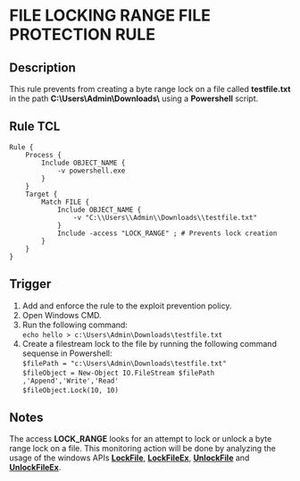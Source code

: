 # FILE LOCKING RANGE FILE PROTECTION RULE

## Description
This rule prevents from creating a byte range lock on a file called **testfile.txt** in the path **C:\\Users\\Admin\\Downloads\\** using a **Powershell** script.

## Rule TCL
```
Rule {
    Process {
        Include OBJECT_NAME {
            -v powershell.exe
        }
    }
    Target {
        Match FILE {
            Include OBJECT_NAME {
                -v "C:\\Users\\Admin\\Downloads\\testfile.txt"
            }
            Include -access "LOCK_RANGE" ; # Prevents lock creation
        }
    }
}
```

## Trigger
1. Add and enforce the rule to the exploit prevention policy.
1. Open Windows CMD.
1. Run the following command:<br>
`echo hello > c:\Users\Admin\Downloads\testfile.txt`
1. Create a filestream lock to the file by running the following command sequense in Powershell:<br>
`$filePath = "c:\Users\Admin\Downloads\testfile.txt"`<br>
`$fileObject = New-Object IO.FileStream $filePath ,'Append','Write','Read'`<br>
`$fileObject.Lock(10, 10)`

## Notes
The access **LOCK_RANGE** looks for an attempt to lock or unlock a byte range lock on a file. This monitoring action will be done by analyzing the usage of the windows APIs [**LockFile**](https://docs.microsoft.com/es-es/windows/desktop/api/fileapi/nf-fileapi-lockfile), [**LockFileEx**](https://docs.microsoft.com/en-us/windows/desktop/api/fileapi/nf-fileapi-lockfileex), [**UnlockFile**](https://docs.microsoft.com/es-es/windows/desktop/api/fileapi/nf-fileapi-unlockfile) and [**UnlockFileEx**](https://docs.microsoft.com/es-es/windows/desktop/api/fileapi/nf-fileapi-unlockfileex).